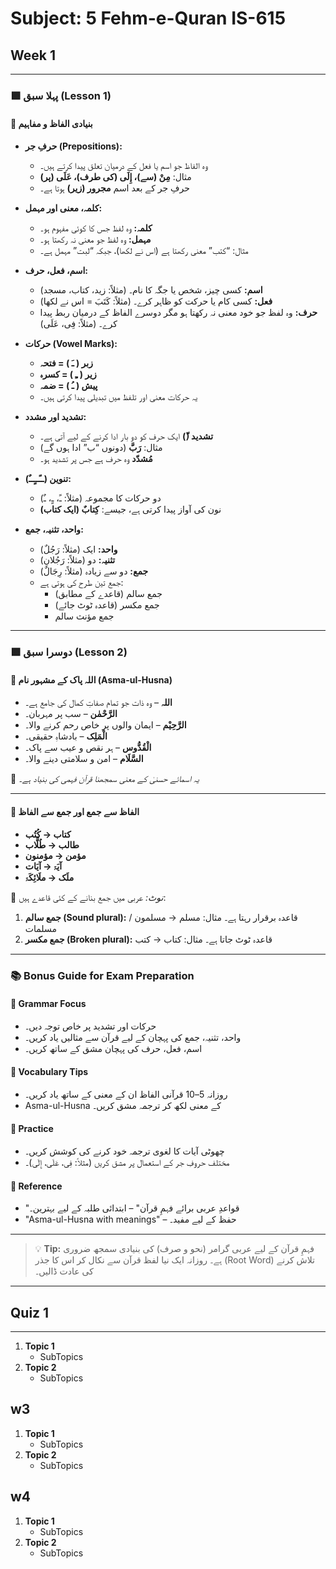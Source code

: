 <!-- cSpell: disable -->

# Subject: 5 Fehm-e-Quran IS-615

## Week 1

---

### 🟩 پہلا سبق (Lesson 1)

#### 🔹 بنیادی الفاظ و مفاہیم

- **حرفِ جر (Prepositions):**

  - وہ الفاظ جو اسم یا فعل کے درمیان تعلق پیدا کرتے ہیں۔
  - مثال: **مِنْ (سے)، إِلَى (کی طرف)، عَلَى (پر)**
  - حرفِ جر کے بعد اسم **مجرور (زیر)** ہوتا ہے۔

- **کلمہ، معنی اور مہمل:**

  - **کلمہ:** وہ لفظ جس کا کوئی مفہوم ہو۔
  - **مہمل:** وہ لفظ جو معنی نہ رکھتا ہو۔
  - مثال: “کتب” معنی رکھتا ہے (اس نے لکھا)، جبکہ “لبت” مہمل ہے۔

- **اسم، فعل، حرف:**

  - **اسم:** کسی چیز، شخص یا جگہ کا نام۔ (مثلاً: زید، کتاب، مسجد)
  - **فعل:** کسی کام یا حرکت کو ظاہر کرے۔ (مثلاً: کَتَبَ = اس نے لکھا)
  - **حرف:** وہ لفظ جو خود معنی نہ رکھتا ہو مگر دوسرے الفاظ کے درمیان ربط پیدا کرے۔ (مثلاً: فِی، عَلَى)

- **حرکات (Vowel Marks):**

  - **زبر ( ـَ ) = فتحہ**
  - **زیر ( ـِ ) = کسرہ**
  - **پیش ( ـُ ) = ضمہ**
  - یہ حرکات معنی اور تلفظ میں تبدیلی پیدا کرتی ہیں۔

- **تشدید اور مشدد:**

  - **تشدید (ّ)** ایک حرف کو دو بار ادا کرنے کے لیے آتی ہے۔
  - مثال: **رَبَّ** (دونوں “ب” ادا ہوں گے)
  - **مُشدّد** وہ حرف ہے جس پر تشدید ہو۔

- **تنوین (ــًــٍــٌ):**

  - دو حرکات کا مجموعہ (مثلاً: ـً، ـٍ، ـٌ)
  - نون کی آواز پیدا کرتی ہے، جیسے: **کِتابٌ (ایک کتاب)**

- **واحد، تثنیہ، جمع:**
  - **واحد:** ایک (مثلاً: رَجُلٌ)
  - **تثنیہ:** دو (مثلاً: رَجُلانِ)
  - **جمع:** دو سے زیادہ (مثلاً: رِجَالٌ)
  - جمع تین طرح کی ہوتی ہے:
    - جمع سالم (قاعدے کے مطابق)
    - جمع مکسر (قاعدہ ٹوٹ جائے)
    - جمع مؤنث سالم

---

### 🟩 دوسرا سبق (Lesson 2)

#### 🔹 اللہ پاک کے مشہور نام (Asma-ul-Husna)

- **اللہ** – وہ ذات جو تمام صفاتِ کمال کی جامع ہے۔
- **الرَّحْمٰن** – سب پر مہربان۔
- **الرَّحِیْم** – ایمان والوں پر خاص رحم کرنے والا۔
- **الْمَلِک** – بادشاہِ حقیقی۔
- **الْقُدُّوس** – ہر نقص و عیب سے پاک۔
- **السَّلَام** – امن و سلامتی دینے والا۔

📘 _یہ اسمائے حسنیٰ کے معنی سمجھنا قرآن فہمی کی بنیاد ہے۔_

---

#### 🔹 الفاظ سے جمع اور جمع سے الفاظ

- **کتاب → کُتُب**
- **طالب → طُلَّاب**
- **مؤمن → مؤمنون**
- **آیَۃ → آیَات**
- **ملَک → ملَائِکَۃ**

📌 _نوٹ:_ عربی میں جمع بنانے کے کئی قاعدے ہیں:

1. **جمع سالم (Sound plural):** قاعدہ برقرار رہتا ہے۔
   مثال: مسلم → مسلمون / مسلمات
2. **جمع مکسر (Broken plural):** قاعدہ ٹوٹ جاتا ہے۔
   مثال: کتاب → کتب

---

### 📚 Bonus Guide for Exam Preparation

#### 🔸 Grammar Focus

- حرکات اور تشدید پر خاص توجہ دیں۔
- واحد، تثنیہ، جمع کی پہچان کے لیے قرآن سے مثالیں یاد کریں۔
- اسم، فعل، حرف کی پہچان مشق کے ساتھ کریں۔

#### 🔸 Vocabulary Tips

- روزانہ 5–10 قرآنی الفاظ ان کے معنی کے ساتھ یاد کریں۔
- Asma-ul-Husna کے معنی لکھ کر ترجمہ مشق کریں۔

#### 🔸 Practice

- چھوٹی آیات کا لغوی ترجمہ خود کرنے کی کوشش کریں۔
- مختلف حروفِ جر کے استعمال پر مشق کریں (مثلاً: فِی، عَلَى، إِلَى)۔

#### 🔸 Reference

- "قواعدِ عربی برائے فہمِ قرآن" – ابتدائی طلبہ کے لیے بہترین۔
- "Asma-ul-Husna with meanings" – حفظ کے لیے مفید۔

---

> 💡 **Tip:** فہمِ قرآن کے لیے عربی گرامر (نحو و صرف) کی بنیادی سمجھ ضروری ہے۔ روزانہ ایک نیا لفظ قرآن سے نکال کر اس کا جذر (Root Word) تلاش کرنے کی عادت ڈالیں۔

---

## Quiz 1

---

1. **Topic 1**
   - SubTopics
2. **Topic 2**
   - SubTopics

<!--
. **Topic**
   - SubTopics
   - SubTopics
   - SubTopics
 -->

## w3

1. **Topic 1**
   - SubTopics
2. **Topic 2**
   - SubTopics

<!--
. **Topic**
   - SubTopics
   - SubTopics
   - SubTopics
 -->

## w4

1. **Topic 1**
   - SubTopics
2. **Topic 2**
   - SubTopics

<!--
. **Topic**
   - SubTopics
   - SubTopics
   - SubTopics
 -->
